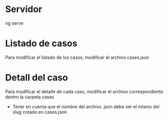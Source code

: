 # Servidor
ng serve

# Listado de casos
Para modificar el listado de los casos, modificar el archivo cases.json

# Detall del caso
Para modificar el detalle de cada caso, modificar el archivo correspondiente dentro la carpeta cases

* Tener en cuenta que el nombre del archivo .json debe ser el mismo del slug creado en cases.json